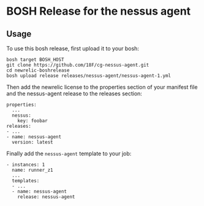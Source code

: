 # BOSH Release for the nessus agent

## Usage

To use this bosh release, first upload it to your bosh:

```
bosh target BOSH_HOST
git clone https://github.com/18F/cg-nessus-agent.git
cd newrelic-boshrelease
bosh upload release releases/nessus-agent/nessus-agent-1.yml
```

Then add the newrelic license to the properties section of your manifest file and the nessus-agent release to the releases section:

```
properties:
  ...
  nessus:
    key: foobar
releases:
- ...
- name: nessus-agent
  version: latest
```

Finally add the `nessus-agent` template to your job:

```
- instances: 1
  name: runner_z1
  ...
  templates:
  - ...
  - name: nessus-agent
    release: nessus-agent
```
